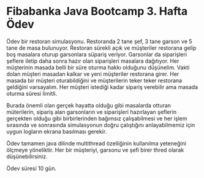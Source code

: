 
# Fibabanka Java Bootcamp 3. Hafta Ödev

Ödev bir restoran simulasyonu. Restoranda 2 tane şef, 3 tane garson ve 5 tane de masa bulunuyor. Restoran sürekli açık ve
müşteriler restorana gelip boş masalara oturup garsonlara süpariş veriyor. Garsonlar da siparişleri şeflere iletip daha 
sonra hazır olan siparişleri masalara dağıtıyor. Her müşterinin masada belli bir süre oturma hakkı olduğunu düşünelim.
Vakti dolan müşteri masadan kalkar ve yeni müşteriler restorana girer. Her masada bir müşteri oturabildiğini ve müşterilerin 
teker teker restorana geldiğini varsayalım. Her müşteri istediği kadar sipariş verebilir ama masada oturma süresi limitli.

Burada önemli olan gerçek hayatta olduğu gibi masalarda otturan müterilerin, sipariş alan garsonların ve siparişleri hazırlayan
şeflerin gerçekten olduğu gibi birbirlerinden bağımsız çalışabilmesi ve her işlem sırasında ve sonrasında simulasyonun doğru
çalıştığını anlayabilmemiz için uygun logların ekrana basılması gerekir.

Ödev tamamen java dilinde multithread özelliğinin kullanılma yeteneğini ölçmeye yöneliktir. Her bir müşteriyi, garsonu ve şefi
birer thred olarak düşünebilirsiniz.

Ödev süresi 10 gün.